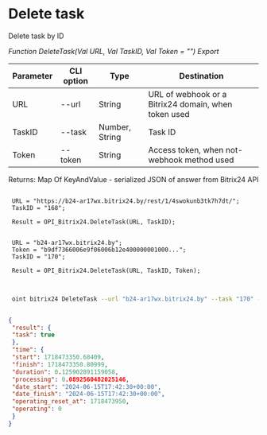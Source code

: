 ﻿---
sidebar_position: 6
---

# Delete task
 Delete task by ID


*Function DeleteTask(Val URL, Val TaskID, Val Token = "") Export*

 | Parameter | CLI option | Type | Destination |
 |-|-|-|-|
 | URL | --url | String | URL of webhook or a Bitrix24 domain, when token used |
 | TaskID | --task | Number, String | Task ID |
 | Token | --token | String | Access token, when not-webhook method used |

 
 Returns: Map Of KeyAndValue - serialized JSON of answer from Bitrix24 API

```bsl title="Code example"
	
 URL = "https://b24-ar17wx.bitrix24.by/rest/1/4swokunb3tk7h7dt/";
 TaskID = "168";
 
 Result = OPI_Bitrix24.DeleteTask(URL, TaskID);
 
 
 URL = "b24-ar17wx.bitrix24.by";
 Token = "b9df7366006e9f06006b12e400000001000...";
 TaskID = "170";
 
 Result = OPI_Bitrix24.DeleteTask(URL, TaskID, Token);
	
```

```sh title="CLI command example"
 
 oint bitrix24 DeleteTask --url "b24-ar17wx.bitrix24.by" --task "170" --token "b9df7366006e9f06006b12e400000001000..."

```


```json title="Result"

{
 "result": {
 "task": true
 },
 "time": {
 "start": 1718473350.68409,
 "finish": 1718473350.80999,
 "duration": 0.125902891159058,
 "processing": 0.0892560482025146,
 "date_start": "2024-06-15T17:42:30+00:00",
 "date_finish": "2024-06-15T17:42:30+00:00",
 "operating_reset_at": 1718473950,
 "operating": 0
 }
}

```
